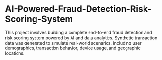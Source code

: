 # AI-Powered-Fraud-Detection-Risk-Scoring-System
This project involves building a complete end-to-end fraud detection and risk scoring system powered by AI and data analytics. Synthetic transaction data was generated to simulate real-world scenarios, including user demographics, transaction behavior, device usage, and geographic locations.
